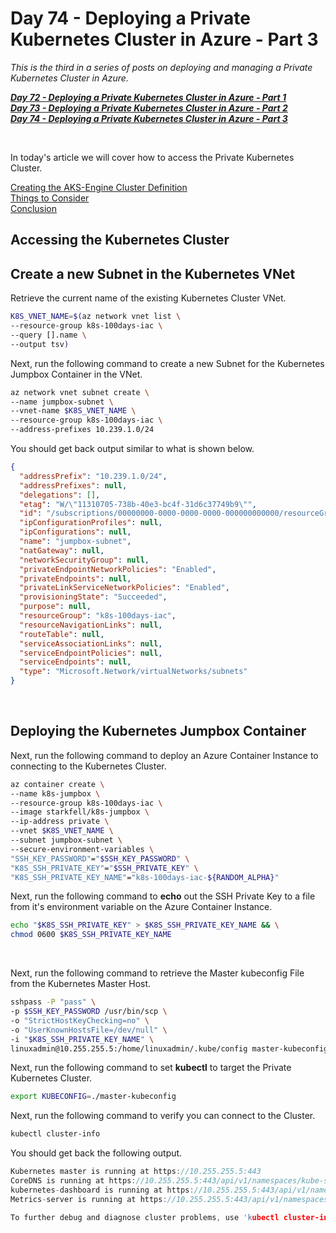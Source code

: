 # Day 74 - Deploying a Private Kubernetes Cluster in Azure - Part 3

*This is the third in a series of posts on deploying and managing a Private Kubernetes Cluster in Azure.*

***[Day 72 - Deploying a Private Kubernetes Cluster in Azure - Part 1](./day.72.deploying.private.k8s.clusters.in.azure.001.md)***</br>
***[Day 73 - Deploying a Private Kubernetes Cluster in Azure - Part 2](./day.73.deploying.private.k8s.clusters.in.azure.002.md)***</br>
***[Day 74 - Deploying a Private Kubernetes Cluster in Azure - Part 3](./day.74.deploying.private.k8s.clusters.in.azure.003.md)***</br>

</br>

In today's article we will cover how to access the Private Kubernetes Cluster.

[Creating the AKS-Engine Cluster Definition](#creating-the-aks-engine-cluster-definition)</br>
[Things to Consider](#things-to-consider)</br>
[Conclusion](#conclusion)</br>

## Accessing the Kubernetes Cluster

## Create a new Subnet in the Kubernetes VNet

Retrieve the current name of the existing Kubernetes Cluster VNet.

```bash
K8S_VNET_NAME=$(az network vnet list \
--resource-group k8s-100days-iac \
--query [].name \
--output tsv)
```

Next, run the following command to create a new Subnet for the Kubernetes Jumpbox Container in the VNet.

```bash
az network vnet subnet create \
--name jumpbox-subnet \
--vnet-name $K8S_VNET_NAME \
--resource-group k8s-100days-iac \
--address-prefixes 10.239.1.0/24
```

You should get back output similar to what is shown below.

```json
{
  "addressPrefix": "10.239.1.0/24",
  "addressPrefixes": null,
  "delegations": [],
  "etag": "W/\"11310705-738b-40e3-bc4f-31d6c37749b9\"",
  "id": "/subscriptions/00000000-0000-0000-0000-000000000000/resourceGroups/k8s-100days-iac/providers/Microsoft.Network/virtualNetworks/k8s-vnet-90842542/subnets/jumpbox-subnet",
  "ipConfigurationProfiles": null,
  "ipConfigurations": null,
  "name": "jumpbox-subnet",
  "natGateway": null,
  "networkSecurityGroup": null,
  "privateEndpointNetworkPolicies": "Enabled",
  "privateEndpoints": null,
  "privateLinkServiceNetworkPolicies": "Enabled",
  "provisioningState": "Succeeded",
  "purpose": null,
  "resourceGroup": "k8s-100days-iac",
  "resourceNavigationLinks": null,
  "routeTable": null,
  "serviceAssociationLinks": null,
  "serviceEndpointPolicies": null,
  "serviceEndpoints": null,
  "type": "Microsoft.Network/virtualNetworks/subnets"
}
```

</br>

## Deploying the Kubernetes Jumpbox Container

Next, run the following command to deploy an Azure Container Instance to connecting to the Kubernetes Cluster.

```bash
az container create \
--name k8s-jumpbox \
--resource-group k8s-100days-iac \
--image starkfell/k8s-jumpbox \
--ip-address private \
--vnet $K8S_VNET_NAME \
--subnet jumpbox-subnet \
--secure-environment-variables \
"SSH_KEY_PASSWORD"="$SSH_KEY_PASSWORD" \
"K8S_SSH_PRIVATE_KEY"="$SSH_PRIVATE_KEY" \
"K8S_SSH_PRIVATE_KEY_NAME"="k8s-100days-iac-${RANDOM_ALPHA}"
```

Next, run the following command to **echo** out the SSH Private Key to a file from it's environment variable on the Azure Container Instance.

```bash
echo "$K8S_SSH_PRIVATE_KEY" > $K8S_SSH_PRIVATE_KEY_NAME && \
chmod 0600 $K8S_SSH_PRIVATE_KEY_NAME
```

</br>

Next, run the following command to retrieve the Master kubeconfig File from the Kubernetes Master Host.

```bash
sshpass -P "pass" \
-p $SSH_KEY_PASSWORD /usr/bin/scp \
-o "StrictHostKeyChecking=no" \
-o "UserKnownHostsFile=/dev/null" \
-i "$K8S_SSH_PRIVATE_KEY_NAME" \
linuxadmin@10.255.255.5:/home/linuxadmin/.kube/config master-kubeconfig
```

Next, run the following command to set **kubectl** to target the Private Kubernetes Cluster.

```bash
export KUBECONFIG=./master-kubeconfig
```

Next, run the following command to verify you can connect to the Cluster.

```bash
kubectl cluster-info
```

You should get back the following output.

```c
Kubernetes master is running at https://10.255.255.5:443
CoreDNS is running at https://10.255.255.5:443/api/v1/namespaces/kube-system/services/kube-dns:dns/proxy
kubernetes-dashboard is running at https://10.255.255.5:443/api/v1/namespaces/kube-system/services/https:kubernetes-dashboard:/proxy
Metrics-server is running at https://10.255.255.5:443/api/v1/namespaces/kube-system/services/https:metrics-server:/proxy

To further debug and diagnose cluster problems, use 'kubectl cluster-info dump'.
```

